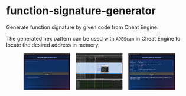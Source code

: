 # function-signature-generator
Generate function signature by given code from Cheat Engine.

The generated hex pattern can be used with `AOBScan` in Cheat Engine to locate the desired address in memory.

<div align="center">
  <div style="display: flex; gap: 1rem; justify-content: center; flex-wrap: wrap; margin-bottom: 1rem;">
    <img src="docs/images/screenshot_fsg1.png" width="25%" />
    <img src="docs/images/screenshot_ce.png" width="25%" />
    <img src="docs/images/screenshot_fsg2.png" width="25%" />
  </div>
</div>
